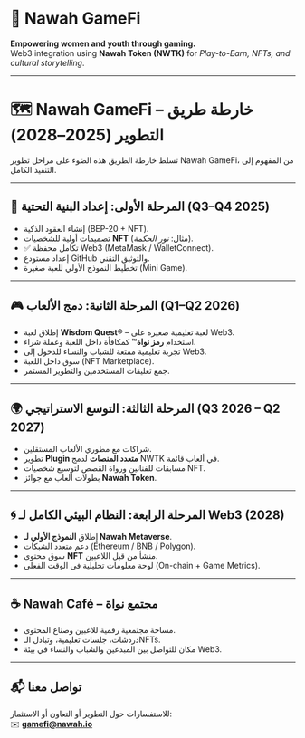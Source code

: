 # 🌟 Nawah GameFi  
**Empowering women and youth through gaming.**  
Web3 integration using **Nawah Token (NWTK)** for *Play-to-Earn, NFTs, and cultural storytelling*.  

---

# 🗺️ Nawah GameFi – خارطة طريق التطوير (2025–2028)

تسلط خارطة الطريق هذه الضوء على مراحل تطوير Nawah GameFi، من المفهوم إلى التنفيذ الكامل.

---

## 🚀 المرحلة الأولى: إعداد البنية التحتية (Q3–Q4 2025)
- إنشاء العقود الذكية (BEP-20 + NFT).  
- تصميمات أولية للشخصيات **NFT** (مثال: *نور الحكمة*).  
- ✅ تكامل محفظة Web3 (MetaMask / WalletConnect).  
- إعداد مستودع GitHub والتوثيق التقني.  
- تخطيط النموذج الأولي للعبة صغيرة (Mini Game).  

---

## 🎮 المرحلة الثانية: دمج الألعاب (Q1–Q2 2026)
- إطلاق لعبة **Wisdom Quest®** – لعبة تعليمية صغيرة على Web3.  
- استخدام **رمز نواة™** كمكافأة داخل اللعبة وعملة شراء.  
- تجربة تعليمية ممتعة للشباب والنساء للدخول إلى Web3.  
- سوق داخل اللعبة (NFT Marketplace).  
- جمع تعليقات المستخدمين والتطوير المستمر.  

---

## 🌍 المرحلة الثالثة: التوسع الاستراتيجي (Q3 2026 – Q2 2027)
- شراكات مع مطوري الألعاب المستقلين.  
- تطوير **Plugin متعدد المنصات** لدمج NWTK في ألعاب قائمة.  
- مسابقات للفنانين ورواة القصص لتوسيع شخصيات NFT.  
- بطولات ألعاب مع جوائز **Nawah Token**.  

---

## 🌀 المرحلة الرابعة: النظام البيئي الكامل لـ Web3 (2028)
- إطلاق **النموذج الأولي لـ Nawah Metaverse**.  
- دعم متعدد الشبكات (Ethereum / BNB / Polygon).  
- سوق محتوى **NFT** منشأ من قبل اللاعبين.  
- لوحة معلومات تحليلية في الوقت الفعلي (On-chain + Game Metrics).  

---

## ☕ Nawah Café – مجتمع نواة
- مساحة مجتمعية رقمية للاعبين وصناع المحتوى.  
- دردشات، جلسات تعليمية، وتبادل الـNFTs.  
- مكان للتواصل بين المبدعين والشباب والنساء في بيئة Web3.  

---

## 📬 تواصل معنا
للاستفسارات حول التطوير أو التعاون أو الاستثمار:  
✉️ **gamefi@nawah.io**  
